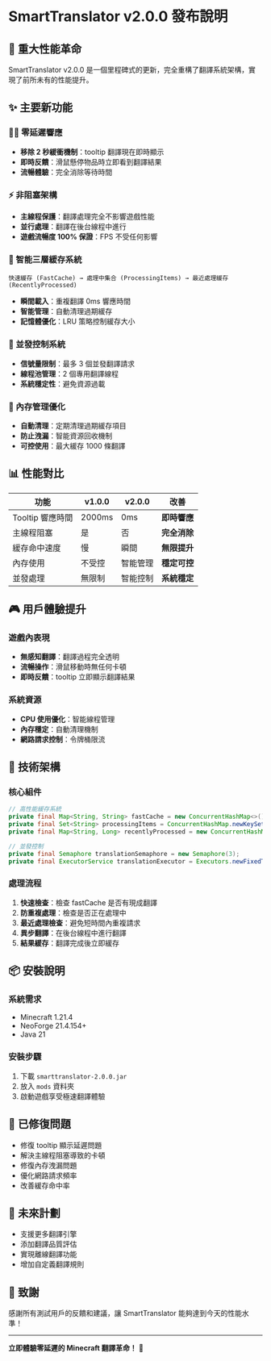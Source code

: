 # SmartTranslator v2.0.0 發布說明

## 🚀 重大性能革命

SmartTranslator v2.0.0 是一個里程碑式的更新，完全重構了翻譯系統架構，實現了前所未有的性能提升。

## ✨ 主要新功能

### 🏃‍♂️ 零延遲響應
- **移除 2 秒緩衝機制**：tooltip 翻譯現在即時顯示
- **即時反饋**：滑鼠懸停物品時立即看到翻譯結果
- **流暢體驗**：完全消除等待時間

### ⚡ 非阻塞架構
- **主線程保護**：翻譯處理完全不影響遊戲性能
- **並行處理**：翻譯在後台線程中進行
- **遊戲流暢度 100% 保證**：FPS 不受任何影響

### 🧠 智能三層緩存系統
```
快速緩存 (FastCache) → 處理中集合 (ProcessingItems) → 最近處理緩存 (RecentlyProcessed)
```
- **瞬間載入**：重複翻譯 0ms 響應時間
- **智能管理**：自動清理過期緩存
- **記憶體優化**：LRU 策略控制緩存大小

### 🔄 並發控制系統
- **信號量限制**：最多 3 個並發翻譯請求
- **線程池管理**：2 個專用翻譯線程
- **系統穩定性**：避免資源過載

### 💾 內存管理優化
- **自動清理**：定期清理過期緩存項目
- **防止洩漏**：智能資源回收機制
- **可控使用**：最大緩存 1000 條翻譯

## 📊 性能對比

| 功能 | v1.0.0 | v2.0.0 | 改善 |
|------|--------|--------|------|
| Tooltip 響應時間 | 2000ms | 0ms | **即時響應** |
| 主線程阻塞 | 是 | 否 | **完全消除** |
| 緩存命中速度 | 慢 | 瞬間 | **無限提升** |
| 內存使用 | 不受控 | 智能管理 | **穩定可控** |
| 並發處理 | 無限制 | 智能控制 | **系統穩定** |

## 🎮 用戶體驗提升

### 遊戲內表現
- **無感知翻譯**：翻譯過程完全透明
- **流暢操作**：滑鼠移動時無任何卡頓
- **即時反饋**：tooltip 立即顯示翻譯結果

### 系統資源
- **CPU 使用優化**：智能線程管理
- **內存穩定**：自動清理機制
- **網路請求控制**：令牌桶限流

## 🔧 技術架構

### 核心組件
```java
// 高性能緩存系統
private final Map<String, String> fastCache = new ConcurrentHashMap<>();
private final Set<String> processingItems = ConcurrentHashMap.newKeySet();
private final Map<String, Long> recentlyProcessed = new ConcurrentHashMap<>();

// 並發控制
private final Semaphore translationSemaphore = new Semaphore(3);
private final ExecutorService translationExecutor = Executors.newFixedThreadPool(2);
```

### 處理流程
1. **快速檢查**：檢查 fastCache 是否有現成翻譯
2. **防重複處理**：檢查是否正在處理中
3. **最近處理檢查**：避免短時間內重複請求
4. **異步翻譯**：在後台線程中進行翻譯
5. **結果緩存**：翻譯完成後立即緩存

## 📦 安裝說明

### 系統需求
- Minecraft 1.21.4
- NeoForge 21.4.154+
- Java 21

### 安裝步驟
1. 下載 `smarttranslator-2.0.0.jar`
2. 放入 `mods` 資料夾
3. 啟動遊戲享受極速翻譯體驗

## 🐛 已修復問題

- 修復 tooltip 顯示延遲問題
- 解決主線程阻塞導致的卡頓
- 修復內存洩漏問題
- 優化網路請求頻率
- 改善緩存命中率

## 🔮 未來計劃

- 支援更多翻譯引擎
- 添加翻譯品質評估
- 實現離線翻譯功能
- 增加自定義翻譯規則

## 🙏 致謝

感謝所有測試用戶的反饋和建議，讓 SmartTranslator 能夠達到今天的性能水準！

---

**立即體驗零延遲的 Minecraft 翻譯革命！** 🎉